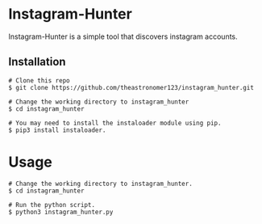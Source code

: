 # Instagram-Hunter
Instagram-Hunter is a simple tool that discovers instagram accounts.

## Installation
```
# Clone this repo
$ git clone https://github.com/theastronomer123/instagram_hunter.git

# Change the working directory to instagram_hunter 
$ cd instagram_hunter

# You may need to install the instaloader module using pip.
$ pip3 install instaloader.
```
# Usage 
```
# Change the working directory to instagram_hunter.
$ cd instagram_hunter

# Run the python script.
$ python3 instagram_hunter.py
```

